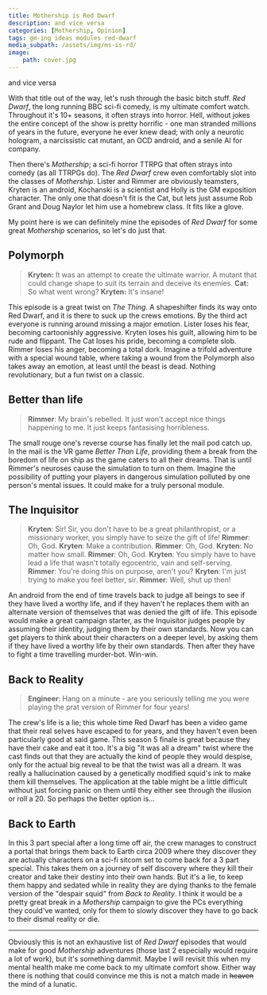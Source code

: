 ```yaml
---
title: Mothership is Red Dwarf
description: and vice versa
categories: [Mothership, Opinion]
tags: gm-ing ideas modules red-dwarf
media_subpath: /assets/img/ms-is-rd/
image:
    path: cover.jpg
---
```


and vice versa

With that title out of the way, let's rush through the basic bitch stuff. *Red Dwarf*, the long running BBC sci-fi comedy, is my ultimate comfort watch. Throughout it's 10+ seasons, it often strays into horror. Hell, without jokes the entire concept of the show is pretty horrific - one man stranded millions of years in the future, everyone he ever knew dead; with only a neurotic hologram, a narcissistic cat mutant, an OCD android, and a senile AI for company.

Then there's *Mothership*; a sci-fi horror TTRPG that often strays into comedy (as all TTRPGs do). The *Red Dwarf* crew even comfortably slot into the classes of *Mothership*. Lister and Rimmer are obviously teamsters, Kryten is an android, Kochanski is a scientist and Holly is the GM exposition character. The only one that doesn't fit is the Cat, but lets just assume Rob Grant and Doug Naylor let him use a homebrew class. It fits like a glove. 

My point here is we can definitely mine the episodes of *Red Dwarf* for some great *Mothership* scenarios, so let's do just that.

## Polymorph

> **Kryten:** It was an attempt to create the ultimate warrior. A mutant that could change shape to suit its terrain and deceive its enemies.
> **Cat:** So what went wrong?
> **Kryten:** It's insane!

This episode is a great twist on *The Thing*. A shapeshifter finds its way onto Red Dwarf, and it is there to suck up the crews emotions. By the third act everyone is running around missing a major emotion. Lister loses his fear, becoming cartoonishly aggressive. Kryten loses his guilt, allowing him to be rude and flippant. The Cat loses his pride, becoming a complete slob. Rimmer loses his anger, becoming a total dork. Imagine a trifold adventure with a special wound table, where taking a wound from the Polymorph also takes away an emotion, at least until the beast is dead. Nothing revolutionary, but a fun twist on a classic.

## Better than life

> **Rimmer**: My brain's rebelled. It just won't accept nice things happening to me. It just keeps fantasising horribleness.

The small rouge one's reverse course has finally let the mail pod catch up. In the mail is the VR game *Better Than Life*, providing them a break from the boredom of life on ship as the game caters to all their dreams. That is until Rimmer's neuroses cause the simulation to turn on them. Imagine the possibility of putting your players in dangerous simulation polluted by one person's mental issues. It could make for a truly personal module.

## The Inquisitor

> **Kryten**: Sir! Sir, you don't have to be a great philanthropist, or a missionary worker, you simply have to seize the gift of life!
> **Rimmer**: Oh, God.
> **Kryten**: Make a contribution.
> **Rimmer**: Oh, God.
> **Kryten**: No matter how small.
> **Rimmer**: Oh, God.
> **Kryten**: You simply have to have lead a life that wasn't totally egocentric, vain and self-serving.
> **Rimmer**: You're doing this on purpose, aren't you?
> **Kryten**: I'm just trying to make you feel better, sir.
> **Rimmer**: Well, shut up then!

An android from the end of time travels back to judge all beings to see if they have lived a worthy life, and if they haven't he replaces them with an alternate version of themselves that was denied the gift of life. This episode would make a great campaign starter, as the Inquisitor judges people by assuming their identity, judging them by their own standards. Now you can get players to think about their characters on a deeper level, by asking them if they have lived a worthy life by their own standards. Then after they have to fight a time travelling murder-bot. Win-win.

## Back to Reality

> **Engineer**: Hang on a minute - are you seriously telling me you were playing the prat version of Rimmer for four years!

The crew's life is a lie; this whole time Red Dwarf has been a video game that their real selves have escaped to for years, and they haven't even been particularly good at said game. This season 5 finale is great because they have their cake and eat it too. It's a big "it was all a dream" twist where the cast finds out that they are actually the kind of people they would despise, only for the actual big reveal to be that the twist was all a dream. It was really a hallucination caused by a genetically modified squid's ink to make them kill themselves. The application at the table might be a little difficult without just forcing panic on them until they either see through the illusion or roll a 20. So perhaps the better option is...

## Back to Earth

In this 3 part special after a long time off air, the crew manages to construct a portal that brings them back to Earth circa 2009 where they discover they are actually characters on a sci-fi sitcom set to come back for a 3 part special. This takes them on a journey of self discovery where they kill their creator and take their destiny into their own hands. But it's a lie, to keep them happy and sedated while in reality they are dying thanks to the female version of the "despair squid" from *Back to Reality*. I think it would be a pretty great break in a *Mothership* campaign to give the PCs everything they could've wanted, only for them to slowly discover they have to go back to their dismal reality or die.

----

Obviously this is not an exhaustive list of *Red Dwarf* episodes that would make for good *Mothership* adventures (those last 2 especially would require a lot of work), but it's something dammit. Maybe I will revisit this when my mental health make me come back to my ultimate comfort show. Either way there is nothing that could convince me this is not a match made in ~~heaven~~ the mind of a lunatic.